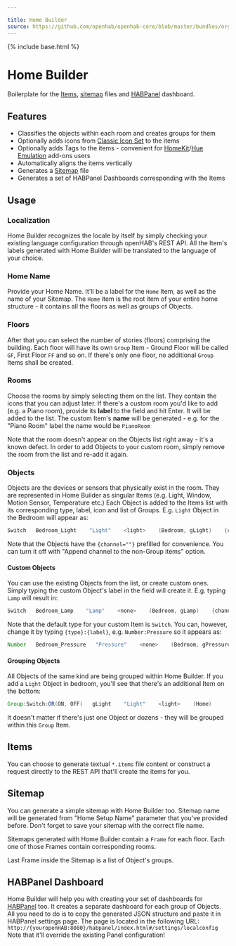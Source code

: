 ```yaml
---

title: Home Builder
source: https://github.com/openhab/openhab-core/blob/master/bundles/org.openhab.ui.homebuilder/USAGE.md
---
```


{% include base.html %}

<!-- Attention authors: Do not edit directly. Please add your changes to the appropriate source repository -->

# Home Builder

Boilerplate for the [Items](http://docs.openhab.org/configuration/items.html), [sitemap](http://docs.openhab.org/configuration/sitemaps.html) files and [HABPanel](http://docs.openhab.org/addons/uis/habpanel/readme.html) dashboard.

## Features

- Classifies the objects within each room and creates groups for them
- Optionally adds icons from [Classic Icon Set](http://docs.openhab.org/addons/iconsets/classic/readme.html) to the items
- Optionally adds Tags to the items - convenient for [HomeKit](http://docs.openhab.org/addons/io/homekit/readme.html)/[Hue Emulation](http://docs.openhab.org/addons/io/hueemulation/readme.html#device-tagging) add-ons users
- Automatically aligns the items vertically
- Generates a [Sitemap](http://docs.openhab.org/configuration/sitemaps.html) file
- Generates a set of HABPanel Dashboards corresponding with the Items

## Usage

### Localization

Home Builder recognizes the locale by itself by simply checking your existing language configuration through openHAB's REST API.
All the Item's labels generated with Home Builder will be translated to the language of your choice.

### Home Name

Provide your Home Name. It'll be a label for the `Home` Item, as well as the name of your Sitemap.
The `Home` item is the root item of your entire home structure - it contains all the floors as well as groups of Objects.

### Floors

After that you can select the number of stories (floors) comprising the building.
Each floor will have its own `Group` Item - Ground Floor will be called `GF`, First Floor `FF` and so on.
If there's only one floor, no additional `Group` Items shall be created.

### Rooms

Choose the rooms by simply selecting them on the list.
They contain the icons that you can adjust later.
If there's a custom room you'd like to add (e.g. a Piano room), provide its **label** to the field and hit Enter.
It will be added to the list.
The custom Item's **name** will be generated - e.g. for the "Piano Room" label the name would be `PianoRoom`

Note that the room doesn't appear on the Objects list right away - it's a known defect.
In order to add Objects to your custom room, simply remove the room from the list and re-add it again.

### Objects

Objects are the devices or sensors that physically exist in the room.
They are represented in Home Builder as singular Items (e.g. Light, Window, Motion Sensor, Temperature etc.)
Each Object is added to the Items list with its corresponding type, label, icon and list of Groups.
E.g. `Light` Object in the Bedroom will appear as:

```java
Switch   Bedroom_Light    "Light"    <light>    (Bedroom, gLight)    {channel=""}
```

Note that the Objects have the `{channel=""}` prefilled for convenience.
You can turn it off with "Append channel to the non-Group items" option.

#### Custom Objects

You can use the existing Objects from the list, or create custom ones.
Simply typing the custom Object's label in the field will create it.
E.g. typing `Lamp` will result in:

```java
Switch   Bedroom_Lamp    "Lamp"    <none>    (Bedroom, gLamp)    {channel=""}
```

Note that the default type for your custom Item is `Switch`.
You can, however, change it by typing `{type}:{label}`, e.g. `Number:Pressure` so it appears as:

```java
Number   Bedroom_Pressure   "Pressure"    <none>    (Bedroom, gPressure)    {channel=""}
```

#### Grouping Objects

All Objects of the same kind are being grouped within Home Builder.
If you add a `Light` Object in bedroom, you'll see that there's an additional Item on the bottom:

```java
Group:Switch:OR(ON, OFF)   gLight    "Light"    <light>    (Home)
```

It doesn't matter if there's just one Object or dozens - they will be grouped within this `Group` Item.

## Items

You can choose to generate textual `*.items` file content or construct a request directly to the REST API that'll create the items for you.

## Sitemap

You can generate a simple sitemap with Home Builder too.
Sitemap name will be generated from "Home Setup Name" parameter that you've provided before.
Don't forget to save your sitemap with the correct file name.

Sitemaps generated with Home Builder contain a `Frame` for each floor.
Each one of those Frames contain corresponding rooms.

Last Frame inside the Sitemap is a list of Object's groups.

## HABPanel Dashboard

Home Builder will help you with creating your set of dashboards for [HABPanel](http://docs.openhab.org/addons/uis/habpanel/readme.html) too.
It creates a separate dashboard for each group of Objects.
All you need to do is to copy the generated JSON structure and paste it in HABPanel settings page.
The page is located in the following URL: `http://{youropenHAB:8080}/habpanel/index.html#/settings/localconfig`
Note that it'll override the existing Panel configuration!